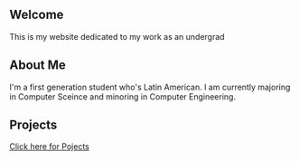 



## Welcome 
This is my website dedicated to my work as an undergrad 

## About Me
I'm a first generation student who's Latin American. I am currently majoring in Computer Sceince and minoring in Computer Engineering. 

## Projects
[Click here for Pojects](https://jonathanalvareza.github.io/Projects/)



